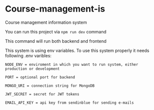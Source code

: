 # Course-management-is
Course management information system

You can run this project via `npm run dev` command

This command will run both backend and frontend

This system is using env variables. To use this system properly it needs following .env varibles:

`NODE_ENV = enviroment in which you want to run system, either production or development`

`PORT = optional port for backend`

`MONGO_URI = connection string for MongoDB`

`JWT_SECRET = secret for JWT tokens`

`EMAIL_API_KEY = api key from sendinblue for sending e-mails`
